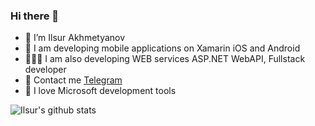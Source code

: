### Hi there 👋

- 🔭 I’m Ilsur Akhmetyanov
- 📲 I am developing mobile applications on Xamarin iOS and Android
- 🧑🏻‍💻 I am also developing WEB services ASP.NET WebAPI, Fullstack developer
- 🌱 Contact me [Telegram](https://t.me/@ilsurdev)
- 🙈 I love Microsoft development tools


![Ilsur's github stats](https://github-readme-stats.vercel.app/api?username=ilsur-dev111&show_icons=true)



<!--
**ilsur-dev111/ilsur-dev111** is a ✨ _special_ ✨ repository because its `README.md` (this file) appears on your GitHub profile.

Here are some ideas to get you started:

- 🔭 I’m currently working on ...
- 🌱 I’m currently learning ...
- 👯 I’m looking to collaborate on ...
- 🤔 I’m looking for help with ...
- 💬 Ask me about ...
- 📫 How to reach me: ...
- 😄 Pronouns: ...
- ⚡ Fun fact: ...
-->
